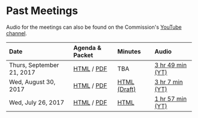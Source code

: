 # Past Meetings

Audio for the meetings can also be found on the Commission's [YouTube
channel][youtube-channel].

| Date                      | Agenda & Packet | Minutes | Audio |
|:--------------------------|:----------------|:--------|:------|
| Thurs, September 21, 2017 | [HTML](meetings/2017-09-21/agenda) / [PDF](files/meetings/2017-09-21/2017_09_21_OSVTAC_Agenda.pdf) | TBA | [3 hr 49 min (YT)](https://www.youtube.com/watch?v=YRoPkECqfcs) |
| Wed, August 30, 2017      | [HTML](meetings/2017-08-30/agenda) / [PDF](files/meetings/2017-08-30/2017_08_30_OSVTAC_Agenda.pdf) | [HTML (Draft)](meetings/2017-08-30/minutes-draft) | [3 hr 7 min (YT)](https://www.youtube.com/watch?v=6Gy5YinBUPc) |
| Wed, July 26, 2017        | [HTML](meetings/2017-07-26/agenda) / [PDF](files/meetings/2017-07-26/2017_07_26_OSVSTAC_Agenda.pdf) | [HTML](meetings/2017-07-26/minutes) | [1 hr 57 min (YT)](https://www.youtube.com/watch?v=EeJ69YyKhp8) |


[youtube-channel]: https://www.youtube.com/channel/UCAXKDcd6YQ4FxHFUp8Hb5Jg
